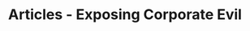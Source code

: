 ---
layout: articles
title: Articles - Exposing Corporate Evil
description: In-depth articles documenting corporate exploitation, capitalist greed, and systemic abuse of power
permalink: /articles/
---